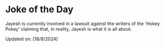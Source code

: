 # Joke of the Day

<!-- #joke -->
Jayesh is currently involved in a lawsuit against the writers of the 'Hokey Pokey' claiming that, in reality, Jayesh is what it is all about.

Updated on: [18/8/2024]
<!-- #jokeEnd -->